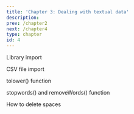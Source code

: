 ```yaml
---
title: 'Chapter 3: Dealing with textual data'
description:
prev: /chapter2
next: /chapter4
type: chapter
id: 4
---
```



<exercise id="1" title="Pre-processing">

Library import 
<codeblock id="03_01">
</codeblock>

CSV file import
<codeblock id="03_02">
</codeblock>

tolower() function 
<codeblock id="03_03">
</codeblock>

stopwords() and removeWords() function
<codeblock id="03_04">
</codeblock>

How to delete spaces
<codeblock id="03_05">
</codeblock>


<codeblock id="tuto_01">
</codeblock>

<codeblock id="tuto_02">
</codeblock>

<codeblock id="tuto_03">
</codeblock>

<codeblock id="tuto_04">
</codeblock>

<codeblock id="tuto_05">
</codeblock>

<codeblock id="tuto_06">
</codeblock>

<codeblock id="tuto_07">
</codeblock>

<codeblock id="tuto_08">
</codeblock>

</exercise>

<exercise id="2" title="Corpus">


<codeblock id="03_06">
</codeblock>
<codeblock id="03_07">
</codeblock>
<codeblock id="03_08">
</codeblock>
</exercise>

<exercise id="3" title="Lemmatisation">
<codeblock id="03_09">
</codeblock>
<codeblock id="03_10">
</codeblock>
<codeblock id="03_11">
</codeblock>
</exercise>


<exercise id="4" title="Mapping">
</exercise>